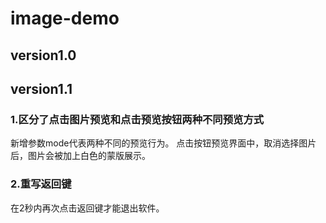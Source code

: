# image-demo
## version1.0

## version1.1
### 1.区分了点击图片预览和点击预览按钮两种不同预览方式
新增参数mode代表两种不同的预览行为。
点击按钮预览界面中，取消选择图片后，图片会被加上白色的蒙版展示。
### 2.重写返回键
在2秒内再次点击返回键才能退出软件。
